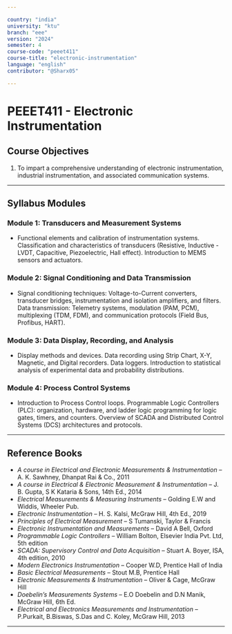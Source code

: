 ```yaml
---

country: "india"
university: "ktu"
branch: "eee"
version: "2024"
semester: 4
course-code: "peeet411"
course-title: "electronic-instrumentation"
language: "english"
contributor: "@Sharx05"

---
```


# PEEET411 - Electronic Instrumentation

## Course Objectives

1.  To impart a comprehensive understanding of electronic instrumentation, industrial instrumentation, and associated communication systems.

---

## Syllabus Modules

### Module 1: Transducers and Measurement Systems

-   Functional elements and calibration of instrumentation systems. Classification and characteristics of transducers (Resistive, Inductive - LVDT, Capacitive, Piezoelectric, Hall effect). Introduction to MEMS sensors and actuators.

### Module 2: Signal Conditioning and Data Transmission

-   Signal conditioning techniques: Voltage-to-Current converters, transducer bridges, instrumentation and isolation amplifiers, and filters. Data transmission: Telemetry systems, modulation (PAM, PCM), multiplexing (TDM, FDM), and communication protocols (Field Bus, Profibus, HART).

### Module 3: Data Display, Recording, and Analysis

-   Display methods and devices. Data recording using Strip Chart, X-Y, Magnetic, and Digital recorders. Data loggers. Introduction to statistical analysis of experimental data and probability distributions.

### Module 4: Process Control Systems

-   Introduction to Process Control loops. Programmable Logic Controllers (PLC): organization, hardware, and ladder logic programming for logic gates, timers, and counters. Overview of SCADA and Distributed Control Systems (DCS) architectures and protocols.

---

## Reference Books

-   *A course in Electrical and Electronic Measurements & Instrumentation* – A. K. Sawhney, Dhanpat Rai & Co., 2011
-   *A course in Electrical & Electronic Measurement & Instrumentation* – J. B. Gupta, S K Kataria & Sons, 14th Ed., 2014
-   *Electrical Measurements & Measuring Instruments* – Golding E.W and Widdis, Wheeler Pub.
-   *Electronic Instrumentation* – H. S. Kalsi, McGraw Hill, 4th Ed., 2019
-   *Principles of Electrical Measurement* – S Tumanski, Taylor & Francis
-   *Electronic Instrumentation and Measurements* – David A Bell, Oxford
-   *Programmable Logic Controllers* – William Bolton, Elsevier India Pvt. Ltd, 5th edition
-   *SCADA: Supervisory Control and Data Acquisition* – Stuart A. Boyer, ISA, 4th edition, 2010
-   *Modern Electronics Instrumentation* – Cooper W.D, Prentice Hall of India
-   *Basic Electrical Measurements* – Stout M.B, Prentice Hall
-   *Electronic Measurements & Instrumentation* – Oliver & Cage, McGraw Hill
-   *Doebelin’s Measurements Systems* – E.O Doebelin and D.N Manik, McGraw Hill, 6th Ed.
-   *Electrical and Electronics Measurements and Instrumentation* – P.Purkait, B.Biswas, S.Das and C. Koley, McGraw Hill, 2013

---
